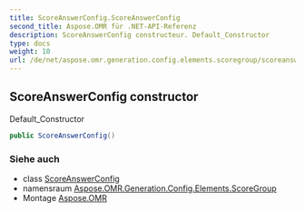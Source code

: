 ```yaml
---
title: ScoreAnswerConfig.ScoreAnswerConfig
second_title: Aspose.OMR für .NET-API-Referenz
description: ScoreAnswerConfig constructeur. Default_Constructor
type: docs
weight: 10
url: /de/net/aspose.omr.generation.config.elements.scoregroup/scoreanswerconfig/scoreanswerconfig/
---
```

## ScoreAnswerConfig constructor

Default_Constructor

```csharp
public ScoreAnswerConfig()
```

### Siehe auch

* class [ScoreAnswerConfig](../)
* namensraum [Aspose.OMR.Generation.Config.Elements.ScoreGroup](../../scoreanswerconfig/)
* Montage [Aspose.OMR](../../../)


